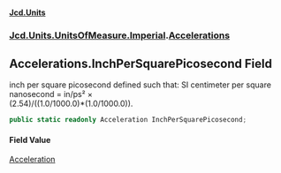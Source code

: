 #### [Jcd.Units](index.md 'index')
### [Jcd.Units.UnitsOfMeasure.Imperial](Jcd.Units.UnitsOfMeasure.Imperial.md 'Jcd.Units.UnitsOfMeasure.Imperial').[Accelerations](Accelerations.md 'Jcd.Units.UnitsOfMeasure.Imperial.Accelerations')

## Accelerations.InchPerSquarePicosecond Field

inch per square picosecond defined such that: SI centimeter per square nanosecond = in/ps² ×  
(2.54)/((1.0/1000.0)*(1.0/1000.0)).

```csharp
public static readonly Acceleration InchPerSquarePicosecond;
```

#### Field Value
[Acceleration](Acceleration.md 'Jcd.Units.UnitTypes.Acceleration')